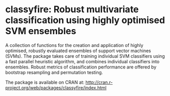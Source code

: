 classyfire: Robust multivariate classification using highly optimised SVM ensembles
==========

A collection of functions for the creation and application of highly optimised, robustly evaluated ensembles of support vector machines (SVMs). The package takes care of training individual SVM classifiers using a fast parallel heuristic algorithm, and combines individual classifiers into ensembles. Robust metrics of classification performance are offered by bootstrap resampling and permutation testing.

The package is available on CRAN at: 
http://cran.r-project.org/web/packages/classyfire/index.html
